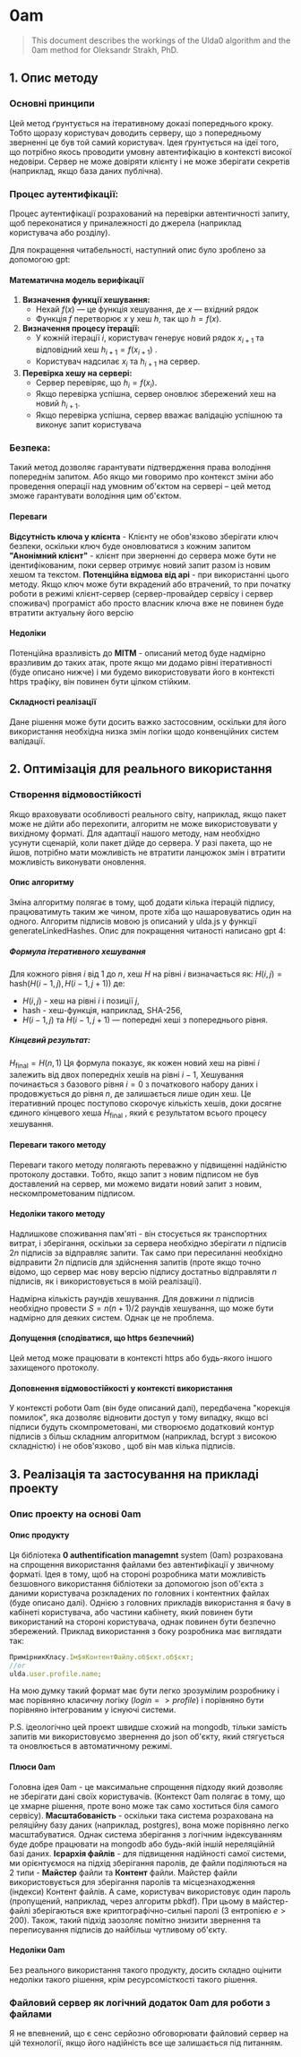 # 0am

> This document describes the workings of the Ulda0 algorithm and the 0am method for Oleksandr Strakh, PhD.

## 1. Опис методу

### Основні принципи 
Цей метод ґрунтується на ітеративному доказі попереднього кроку. Тобто щоразу користувач доводить серверу, що з попередньому зверненні це був той самий користувач.
Ідея ґрунтується на ідеї того, що потрібно якось проводити умовну автентифікацію в контексті високої недовіри. Сервер не може довіряти клієнту і не може зберігати секретів (наприклад, якщо база даних публічна).

### Процес аутентифікації: 
Процес аутентифікації розрахований на перевірки автентичності запиту, щоб переконатися у приналежності до джерела (наприклад користувача або розділу).

Для покращення читабельності, наступний опис було зроблено за допомогою gpt:
#### Математична модель верифікації
1. **Визначення функції хешування:**
	- Нехай $f(x)$ — це функція хешування, де $x$ — вхідний рядок
	- Функція $f$ перетворює $x$ у хеш $h$, так що $h=f(x)$.
2. **Визначення процесу ітерації:**
	- У кожній ітерації $i$, користувач генерує новий рядок $x_{i+1}$ та відповідний хеш $h_{i+1}​=f(x_{i+1}​)$ .
	- Користувач надсилає $x_i$​ та $h_{i+1}$​ на сервер.
3. **Перевірка хешу на сервері:**
	- Сервер перевіряє, що $h_i = f(x_i)$.
	- Якщо перевірка успішна, сервер оновлює збережений хеш на новий $h_{i+1}$.
	- Якщо перевірка успішна, сервер вважає валідацію успішною та виконує запит користувача 

### Безпека:
Такий метод дозволяє гарантувати підтвердження права володіння попереднім запитом. Або якщо ми говоримо про контекст зміни або проведення операції над умовним об'єктом на сервері – цей метод зможе гарантувати володіння цим об'єктом.

#### Переваги
**Відсутність ключа у клієнта** - Клієнту не обов'язково зберігати ключ безпеки, оскільки ключ буде оновлюватися з кожним запитом
**"Анонімний клієнт"** - клієнт при зверненні до сервера може бути не ідентифікованим, поки сервер отримує новий запит разом із новим хешом та текстом.
**Потенційна відмова від api** - при використанні цього методу. Якщо ключ може бути вкрадений або втрачений, то при початку роботи в режимі клієнт-сервер (сервер-провайдер сервісу і сервер споживач) програміст або просто власник ключа вже не повинен буде втратити актуальну його версію
#### Недоліки
Потенційна вразливість до **MITM** - описаний метод буде надмірно вразливим до таких атак, проте якщо ми додамо рівні ітеративності (буде описано нижче) і ми будемо використовувати його в контексті https трафіку, він повинен бути цілком стійким.
#### Складності реалізації
Дане рішення може бути досить важко застосовним, оскільки для його використання необхідна низка змін логіки щодо конвенційних систем валідації.


## 2. Оптимізація для реального використання
### Створення відмовостійкості
Якщо враховувати особливості реального світу, наприклад, якщо пакет може не дійти або перехопити, алгоритм не може використовувати у вихідному форматі. Для адаптації нашого методу, нам необхідно усунути сценарій, коли пакет дійде до сервера. У разі пакета, що не йшов, потрібно мати можливість не втратити ланцюжок змін і втратити можливість виконувати оновлення.
#### Опис алгоритму
Зміна алгоритму полягає в тому, щоб додати кілька ітерацій підпису, працюватимуть таким же чином, проте хіба що нашаровуватись один на одного.
Алгоритм підписів мовою js описаний у ulda.js у функції generateLinkedHashes.
Опис для покращення читаності написано gpt 4:
##### Формула ітеративного хешування
Для кожного рівня $i$ від $1$ до $n$, хеш $H$ на рівні $i$ визначається як:
$H(i, j) = \text{hash}(H(i-1, j), H(i-1, j+1))$
де:
- $H(i, j)$ - хеш на рівні $i$ і позиції $j$,
- $\text{hash}$ - хеш-функція, наприклад, SHA-256,
- $H(i−1,j)$ та $H(i-1, j+1)$ — попередні хеші з попереднього рівня.
##### Кінцевий результат:
$H_{\text{final}} = H(n, 1)$
Ця формула показує, як кожен новий хеш на рівні $i$ залежить від двох попередніх хешів на рівні $i-1$, Хешування починається з базового рівня $i = 0$ з початкового набору даних і продовжується до рівня $n$, де залишається лише один хеш. Це ітеративний процес поступово скорочує кількість хешів, доки досягне єдиного кінцевого хеша $H_{\text{final}}$ , який є результатом всього процесу хешування.
#### Переваги такого методу
Переваги такого методу полягають переважно у підвищенні надійністю протоколу доставки. Тобто, якщо запит з новим підписом не був доставлений на сервер, ми можемо видати новий запит з новим, нескомпрометованим підписом.
#### Недоліки такого методу
Надлишкове споживання пам'яті - він стосується як транспортних витрат, і зберігання, оскільки за сервера необхідно зберігати $n$ підписів $2n$ підписів за відправляє запити. Так само при пересиланні необхідно відправити $2n$ підписів для здійснення запитів (проте якщо точно відомо, що сервер має нову версію підпису достатньо відправляти $n$ підписів, як і використовується в моїй реалізації).

Надмірна кількість раундів хешування. Для довжини $n$ підписів необхідно провести $S=n(n+1)/2$ раундів хешування, що може бути надмірно для деяких систем. Однак це не проблема.
#### Допущення (сподіватися, що https безпечний)
Цей метод може працювати в контексті https або будь-якого іншого захищеного протоколу.
#### Доповнення відмовостійкості у контексті використання  
У контексті роботи 0am (він буде описаний далі), передбачена "корекція помилок", яка дозволяє відновити доступ у тому випадку, якщо всі підписи будуть скомпрометовані, ми створюємо додатковий контур підписів з більш складним алгоритмом (наприклад, bcrypt з високою складністю) і не обов'язково , щоб він мав кілька підписів. 


## 3. Реалізація та застосування на прикладі проекту
### Опис проекту на основі 0am
#### Опис продукту
Ця бібліотека **0 authentification managemnt** system (0am) розрахована на спрощення використання файлами без автентифікації у звичному форматі.
Ідея в тому, щоб на стороні розробника мати можливість безшовного використання бібліотеки за допомогою json об'єкта з даними користувача розкладених по головних і контентних файлах (буде описано далі).
Однією з головних прикладів використання я бачу в кабінеті користувача, або частини кабінету, який повинен бути використаний на стороні користувача, однак повинен бути безпечно збережений.
Приклад використання з боку розробника має виглядати так:
```js
ПримірникКласу.Ім$яКонтентФайлу.об$єкт.об$єкт;
//or
ulda.user.profile.name;
```
На мою думку такий формат має бути легко зрозумілим розробнику і має порівняно класичну логіку ($login=>profile$) і порівняно бути порівняно інтегрованим у існуючі системи.

P.S. ідеологічно цей проект швидше схожий на mongodb, тільки замість запитів ми використовуємо звернення до json об'єкту, який стягується та оновлюється в автоматичному режимі.
#### Плюси 0am
Головна ідея 0am - це максимальне спрощення підходу який дозволяє не зберігати дані своїх користувачів. (Контекст 0am полягає в тому, що це хмарне рішення, проте воно може так само хоститься біля самого сервісу).
**Масштабованість** - оскільки така система розрахована на реляційну базу даних (наприклад, postgres), вона може порівняно легко масштабуватися. Однак система зберігання з логічним індексуванням буде добре працювати на mongodb або будь-якій іншій нереляційній базі даних.
**Ієрархія файлів** - для підвищення надійності самої системи, ми орієнтуємося на підхід зберігання паролів, де файли поділяються на 2 типи - **Майстер** файли та **Контент** файли. Майстер файли використовується для зберігання паролів та місцезнаходження (індекси) Контент файлів. А саме, користувач використовує один пароль (пропущений, наприклад, через алгоритм pbkdf). При цьому в майстер-файлі зберігаються вже криптографічно-сильні паролі (З ентропією $e>200$). Також, такий підхід заозоляє помітно знизити звернення та переписування підписів до найбільш чутливому об'єкту.
#### Недоліки 0am
Без реального використання такого продукту, досить складно оцінити недоліки такого рішення, крім ресурсомісткості такого рішення.
### Файловий сервер як логічний додаток 0am для роботи з файлами
Я не впевнений, що є сенс серйозно обговорювати файловий сервер на цій технології, якщо його надійність все ще залишається під питанням.